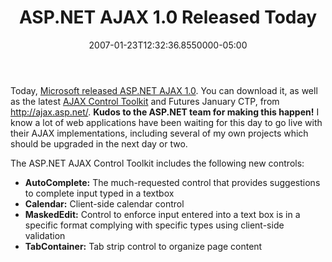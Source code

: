 ﻿---
title: ASP.NET AJAX 1.0 Released Today
date: "2007-01-23T12:32:36.8550000-05:00"
description: Today, Microsoft released ASP.NET AJAX 1.0. You can download it,
featuredImage: img/asp-net-ajax-1-0-released-today-featured.png
---

Today, [Microsoft released ASP.NET AJAX 1.0](http://ajax.asp.net/). You can download it, as well as the latest [AJAX Control Toolkit](http://www.codeplex.com/AtlasControlToolkit/Release/ProjectReleases.aspx) and Futures January CTP, from <http://ajax.asp.net/>. **Kudos to the ASP.NET team for making this happen!** I know a lot of web applications have been waiting for this day to go live with their AJAX implementations, including several of my own projects which should be upgraded in the next day or two.

The ASP.NET AJAX Control Toolkit includes the following new controls:


* **AutoComplete:** The much-requested control that provides suggestions to complete input typed in a textbox
* **Calendar:** Client-side calendar control
* **MaskedEdit:** Control to enforce input entered into a text box is in a specific format complying with specific types using client-side validation
* **TabContainer:** Tab strip control to organize page content

